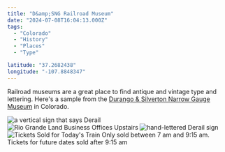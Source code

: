 ```yaml
---
title: "D&amp;SNG Railroad Museum"
date: "2024-07-08T16:04:13.000Z"
tags: 
  - "Colorado"
  - "History"
  - "Places"
  - "Type"

latitude: "37.2682438"
longitude: "-107.8848347"
---
```


Railroad museums are a great place to find antique and vintage type and lettering. Here's a sample from the [Durango & Silverton Narrow Gauge Museum](https://www.durangotrain.com/dsng-museum/) in Colorado.

<img src="/img/note-images/IMG_4194-768x1024.jpeg" alt="a vertical sign that says Derail" loading="lazy"/>

<img src="/img/note-images/IMG_4193-1024x768.jpeg" alt="Rio Grande Land Business Offices Upstairs"  loading="lazy"/>

<img src="/img/note-images/IMG_4197-768x1024.jpeg" alt="hand-lettered Derail sign"  loading="lazy"/>

<img src="/img/note-images/IMG_4196-1024x768.jpeg" alt="Tickets Sold for Today's Train Only sold between 7 am and 9:15 am. Tickets for future dates sold after 9:15 am"  loading="lazy" />




